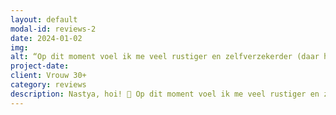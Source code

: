 ```yaml
---
layout: default
modal-id: reviews-2
date: 2024-01-02
img: 
alt: “Op dit moment voel ik me veel rustiger en zelfverzekerder (daar heb jij een grote rol in gespeeld 😌). Ik kan met mijn man praten en conflicten oplossen met minder emotioneel verlies voor mezelf 🤞🏻“
project-date: 
client: Vrouw 30+
category: reviews
description: Nastya, hoi! 🙂 Op dit moment voel ik me veel rustiger en zelfverzekerder (daar heb jij een grote rol in gespeeld 😌). Ik kan met mijn man praten en conflicten oplossen met minder emotioneel verlies voor mezelf 🤞🏻Ik ben zeker gestopt met mezelf zoveel te bekritiseren en ben voorzichtiger en zachter voor mezelf geworden. Ik zeg vaak openlijk dat ik gewoon een beetje chagrijnig ben. En ik ben meer gaan gek doen! 😁
---
```


